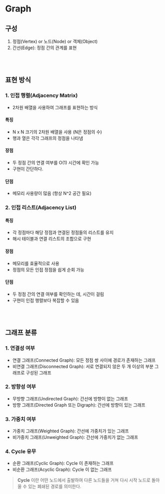 # Graph


## 구성
1. 정점(Vertex) or 노드(Node) or 객체(Object)
2. 간선(Edge): 정점 간의 관계를 표현

<br/>
<br/>

## 표현 방식

### 1. 인접 행렬(Adjacency Matrix)

- 2차원 배열을 사용하여 그래프를 표현하는 방식

#### 특징
- N x N 크기의 2차원 배열을 사용 (N은 정점의 수)
- 행과 열은 각각 그래프의 정점을 나타냄

#### 장점
- 두 정점 간의 연결 여부를 O(1) 시간에 확인 가능
- 구현이 간단하다.

#### 단점
- 메모리 사용량이 많음 (항상 N^2 공간 필요)


### 2. 인접 리스트(Adjacency List)

#### 특징
- 각 정점마다 해당 정점과 연결된 정점들의 리스트를 유지
- 해시 테이블과 연결 리스트의 조합으로 구현

#### 장점
- 메모리를 효율적으로 사용
- 정점의 모든 인접 정점을 쉽게 순회 가능

#### 단점
- 두 정점 간의 연결 여부를 확인하는 데, 시간이 걸림
- 구현이 인접 행렬보다 복잡할 수 있음

<br/>
<br/>

## 그래프 분류

### 1. 연결성 여부
- 연결 그래프(Connected Graph): 모든 정점 쌍 사이에 경로가 존재하는 그래프
- 비연결 그래프(Disconnected Graph): 서로 연결되지 않은 두 개 이상의 부분 그래프로 구성된 그래프

### 2. 방향성 여부
- 무방향 그래프(Undirected Graph): 간선에 방향이 없는 그래프
- 방향 그래프(Directed Graph 또는 Digraph): 간선에 방향이 있는 그래프

### 3. 가중치 여부
- 가중치 그래프(Weighted Graph): 간선에 가중치가 있는 그래프
- 비가중치 그래프(Unweighted Graph): 간선에 가중치가 없는 그래프

### 4. Cycle 유무
- 순환 그래프(Cyclic Graph): Cycle 이 존재하는 그래프
- 비순환 그래프(Acyclic Graph): Cycle 이 없는 그래프

> **Cycle** 이란 어떤 노드에서 출발하여 다른 노드들을 거쳐 다시 시작 노드로 돌아올 수 있는 폐쇄된 경로를 의미한다.